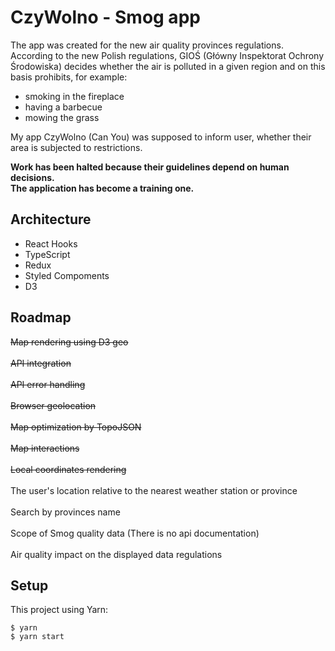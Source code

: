 # CzyWolno - Smog app
The app was created for the new air quality provinces regulations. 
According to the new Polish regulations, GIOŚ (Główny Inspektorat Ochrony Środowiska) decides whether the air is polluted in a given region and on this basis prohibits, for example:
* smoking in the fireplace
* having a barbecue
* mowing the grass

My app CzyWolno (Can You) was supposed to inform user, whether their area is subjected to restrictions.

**Work has been halted because their guidelines depend on human decisions.**
<br>
**The application has become a training one.**

## Architecture
- React Hooks
- TypeScript  
- Redux 
- Styled Compoments
- D3

## Roadmap
<s>Map rendering using D3 geo </s><br>  
<s>API integration</s><br>  
<s>API error handling</s><br>   
<s>Browser geolocation</s><br>  
<s>Map optimization by TopoJSON</s><br>  
<s>Map interactions</s><br>  
<s>Local coordinates rendering</s><br>  
The user's location relative to the nearest weather station or province<br>  
Search by provinces name<br>  
Scope of Smog quality data (There is no api documentation)<br>  
Air quality impact on the displayed data regulations<br>  


## Setup
This project using Yarn:

```
$ yarn
$ yarn start
```
